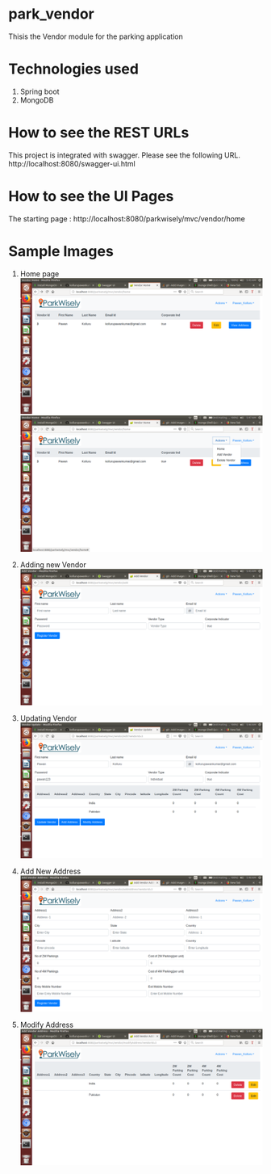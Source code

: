 # park_vendor
Thisis the Vendor module for the parking application 


# Technologies used 
1. Spring boot
2. MongoDB


# How to see the REST URLs
This project is integrated with swagger. 
Please see the following URL.
   http://localhost:8080/swagger-ui.html
   
   
# How to see the UI Pages 
The starting page : http://localhost:8080/parkwisely/mvc/vendor/home



# Sample Images 
1. Home page 
![Alt text](app_images/home.png?raw=true "Home")
![Alt text](app_images/dropdown_view.png?raw=true "Home with drop down")

2. Adding new Vendor 
![Alt text](app_images/register_vendor.png?raw=true "Register Vendor")

3. Updating Vendor
![Alt text](app_images/edit_vendor.png?raw=true "Edit Vendor")


4. Add New Address
![Alt text](app_images/add_address.png?raw=true "New Address")

5. Modify Address
![Alt text](app_images/modify_address.png?raw=true "New Address")




